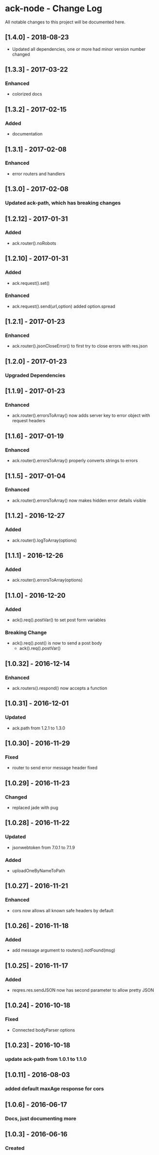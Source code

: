 # ack-node - Change Log
All notable changes to this project will be documented here.

## [1.4.0] - 2018-08-23
- Updated all dependencies, one or more had minor version number changed

## [1.3.3] - 2017-03-22
### Enhanced
- colorized docs

## [1.3.2] - 2017-02-15
### Added
- documentation

## [1.3.1] - 2017-02-08
### Enhanced
- error routers and handlers

## [1.3.0] - 2017-02-08
### Updated ack-path, which has breaking changes

## [1.2.12] - 2017-01-31
### Added
- ack.router().noRobots

## [1.2.10] - 2017-01-31
### Added
- ack.request().set()
### Enhanced
- ack.request().send(url,option) added option.spread

## [1.2.1] - 2017-01-23
### Enhanced
- ack.router().jsonCloseError() to first try to close errors with res.json

## [1.2.0] - 2017-01-23
### Upgraded Dependencies

## [1.1.9] - 2017-01-23
### Enhanced
- ack.router().errorsToArray() now adds server key to error object with request headers

## [1.1.6] - 2017-01-19
### Enhanced
- ack.router().errorsToArray() properly converts strings to errors

## [1.1.5] - 2017-01-04
### Enhanced
- ack.router().errorsToArray() now makes hidden error details visible

## [1.1.2] - 2016-12-27
### Added
- ack.router().logToArray(options)

## [1.1.1] - 2016-12-26
### Added
- ack.router().errorsToArray(options)

## [1.1.0] - 2016-12-20
### Added
- ack().req().postVar() to set post form variables
### Breaking Change
- ack().req().post() is now to send a post body
  - ack().req().postVar()

## [1.0.32] - 2016-12-14
### Enhanced
- ack.routers().respond() now accepts a function

## [1.0.31] - 2016-12-01
### Updated
- ack.path from 1.2.1 to 1.3.0

## [1.0.30] - 2016-11-29
### Fixed
- router to send error message header fixed

## [1.0.29] - 2016-11-23
### Changed
- replaced jade with pug

## [1.0.28] - 2016-11-22
### Updated
- jsonwebtoken from 7.0.1 to 7.1.9
### Added
- uploadOneByNameToPath

## [1.0.27] - 2016-11-21
### Enhanced
- cors now allows all known safe headers by default

## [1.0.26] - 2016-11-18
### Added
- add message argument to routers().notFound(msg)

## [1.0.25] - 2016-11-17
### Added
- reqres.res.sendJSON now has second parameter to allow pretty JSON

## [1.0.24] - 2016-10-18
### Fixed
- Connected bodyParser options

## [1.0.23] - 2016-10-18
### update ack-path from 1.0.1 to 1.1.0

## [1.0.11] - 2016-08-03
### added default maxAge response for cors

## [1.0.6] - 2016-06-17
### Docs, just documenting more

## [1.0.3] - 2016-06-16
### Created